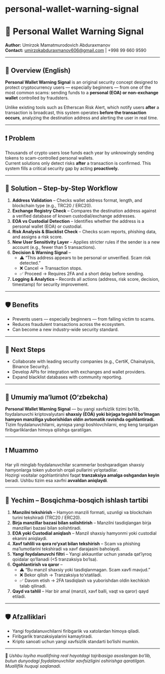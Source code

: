 # personal-wallet-warning-signal
# 🚨 Personal Wallet Warning Signal

**Author:** Umirzok Mamatmurodovich Abduraxmanov  
**Contact:** umirzokabduraxmanov606@gmail.com | +998 99 660 9590

---

## 📌 Overview (English)

**Personal Wallet Warning Signal** is an original security concept designed to protect cryptocurrency users — especially beginners — from one of the most common scams: sending funds to a **personal (EOA) or non-exchange wallet** controlled by fraudsters.

Unlike existing tools such as Etherscan Risk Alert, which notify users **after** a transaction is broadcast, this system operates **before the transaction occurs**, analyzing the destination address and alerting the user in real time.

---

## ❗ Problem

Thousands of crypto users lose funds each year by unknowingly sending tokens to scam-controlled personal wallets.  
Current solutions only detect risks **after** a transaction is confirmed. This system fills a critical security gap by acting **proactively.**

---

## 🧠 Solution – Step-by-Step Workflow

1. **Address Validation** – Checks wallet address format, length, and blockchain type (e.g., TRC20 / ERC20).  
2. **Exchange Registry Check** – Compares the destination address against a verified database of known custodial/exchange addresses.  
3. **EOA vs Custodial Detection** – Identifies whether the address is a personal wallet (EOA) or custodial.  
4. **Risk Analysis & Blacklist Check** – Checks scam reports, phishing data, and assigns a risk score.  
5. **New User Sensitivity Layer** – Applies stricter rules if the sender is a new account (e.g., fewer than 5 transactions).  
6. **Decision & Warning Signal** –  
   - ⚠️ “This address appears to be personal or unverified. Scam risk detected.”  
   - ❌ Cancel → Transaction stops.  
   - ✅ Proceed → Requires 2FA and a short delay before sending.  
7. **Logging & Analytics** – Records all actions (address, risk score, decision, timestamp) for security improvement.

---

## 🛡️ Benefits

- Prevents users — especially beginners — from falling victim to scams.  
- Reduces fraudulent transactions across the ecosystem.  
- Can become a new industry-wide security standard.  

---

## 🔄 Next Steps

- Collaborate with leading security companies (e.g., CertiK, Chainalysis, Binance Security).  
- Develop APIs for integration with exchanges and wallet providers.  
- Expand blacklist databases with community reporting.

---

## 📌 Umumiy ma’lumot (O‘zbekcha)

**Personal Wallet Warning Signal** — bu yangi xavfsizlik tizimi bo‘lib, foydalanuvchi kriptovalyutani **shaxsiy (EOA) yoki birjaga tegishli bo‘lmagan hamyon manziliga yuborishidan oldin avtomatik ravishda ogohlantiradi.**  
Tizim foydalanuvchilarni, ayniqsa yangi boshlovchilarni, eng keng tarqalgan firibgarliklardan himoya qilishga qaratilgan.

---

## ❗ Muammo

Har yili minglab foydalanuvchilar scammerlar boshqaradigan shaxsiy hamyonlarga token yuborish orqali pullarini yo‘qotadilar.  
Hozirgi vositalar ogohlantirishni faqat **tranzaksiya amalga oshgandan keyin** beradi. Ushbu tizim esa xavfni **avvaldan aniqlaydi**.

---

## 🧠 Yechim – Bosqichma-bosqich ishlash tartibi

1. **Manzilni tekshirish** – Hamyon manzili formati, uzunligi va blockchain turini tekshiradi (TRC20 / ERC20).  
2. **Birja manzillar bazasi bilan solishtirish** – Manzilni tasdiqlangan birja manzillari bazasi bilan solishtiradi.  
3. **EOA yoki Custodial aniqlash** – Manzil shaxsiy hamyonmi yoki custodial ekanini aniqlaydi.  
4. **Xavf tahlili va qora ro‘yxat bilan tekshirish** – Scam va phishing ma’lumotlarini tekshiradi va xavf darajasini baholaydi.  
5. **Yangi foydalanuvchi filtri** – Yangi akkauntlar uchun yanada qat’iyroq qoidalar qo‘llanadi (<5 tranzaksiya bo‘lsa).  
6. **Ogohlantirish va qaror** –  
   - ⚠️ “Bu manzil shaxsiy yoki tasdiqlanmagan. Scam xavfi mavjud.”  
   - ❌ Bekor qilish → Tranzaksiya to‘xtatiladi.  
   - ✅ Davom etish → 2FA tasdiqlash va yuborishdan oldin kechikish talab qilinadi.  
7. **Qayd va tahlil** – Har bir amal (manzil, xavf balli, vaqt va qaror) qayd etiladi.

---

## 🛡️ Afzalliklari

- Yangi foydalanuvchilarni firibgarlik va xatolardan himoya qiladi.  
- Firibgarlik tranzaksiyalarini kamaytiradi.  
- Kripto sanoati uchun yangi xavfsizlik standarti bo‘lishi mumkin.

---

📌 *Ushbu loyiha muallifning real hayotdagi tajribasiga asoslangan bo‘lib, butun dunyodagi foydalanuvchilar xavfsizligini oshirishga qaratilgan. Mualliflik huquqi saqlanadi.*
